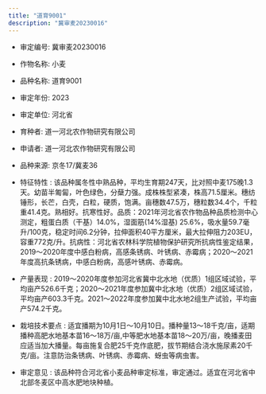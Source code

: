 ```yaml
---
title: "道育9001"
description: "冀审麦20230016"
---
```

* 审定编号:  冀审麦20230016

*  作物名称:  小麦

*  品种名称:  道育9001

*  审定年份:  2023

*  审定单位:  河北省

* 育种者:  道一河北农作物研究有限公司

*  申请者:  道一河北农作物研究有限公司

*  品种来源:  京冬17/冀麦36

*  特征特性 : 
该品种属冬性中熟品种，平均生育期247天，比对照中麦175晚1.3天。幼苗半匍匐，叶色绿色，分蘖力强。成株株型紧凑，株高71.5厘米。穗纺锤形，长芒，白壳，白粒，硬质，饱满。亩穗数47.5万，穗粒数34.4个，千粒重41.4克。熟相好。抗寒性好。品质：2021年河北省农作物品种品质检测中心测定，粗蛋白质（干基）14.0%，湿面筋(14%湿基) 25.6%，吸水量59.7毫升/100克，稳定时间6.2分钟，拉伸面积40平方厘米，最大拉伸阻力203EU，容重772克/升。抗病性：河北省农林科学院植物保护研究所抗病性鉴定结果，2019～2020年度中感白粉病，高感条锈病、叶锈病、赤霉病；2020～2021年度高抗条锈病，中感白粉病，高感叶锈病、赤霉病。
 
*  产量表现 : 
2019～2020年度参加河北省冀中北水地（优质）1组区域试验，平均亩产526.6千克；2020～2021年度参加冀中北水地（优质）2组区域试验，平均亩产603.3千克。2021～2022年度参加冀中北水地2组生产试验，平均亩产574.2千克。

*  栽培技术要点 : 
适宜播期为10月1日～10月10日。播种量13～18千克/亩，适期播种高肥水地基本苗16～18万/亩,中等肥水地基本苗18～20万/亩，晚播麦田应适当加大播量。每亩施复合肥25千克作底肥，拔节期结合浇水施尿素20千克/亩。注意防治条锈病、叶锈病、赤霉病、蚜虫等病虫害。

*  审定意见 : 
该品种符合河北省小麦品种审定标准，审定通过。适宜在河北省中北部冬麦区中高水肥地块种植。
